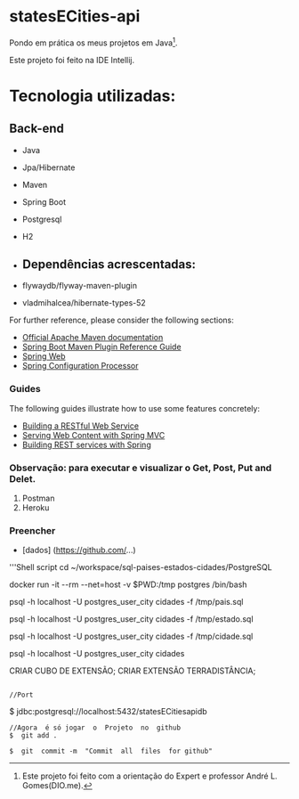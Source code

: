 # statesECities-api
Pondo em prática os meus projetos em Java[^1].

Este projeto  foi feito na IDE  Intellij.

#  Tecnologia  utilizadas:
##  Back-end
-  Java  
-  Jpa/Hibernate
-  Maven
-  Spring Boot
-  Postgresql
-  H2

-  ##  Dependências acrescentadas:
-  flywaydb/flyway-maven-plugin
-  vladmihalcea/hibernate-types-52

For further reference, please consider the following sections:

* [Official Apache Maven documentation](https://maven.apache.org/guides/index.html)
* [Spring Boot Maven Plugin Reference Guide](https://docs.spring.io/spring-boot/docs/3.0.4/maven-plugin/reference/) 
* [Spring Web](https://docs.spring.io/spring-boot/docs/3.0.4/reference/htmlsingle/#web)
* [Spring Configuration Processor](https://docs.spring.io/spring-boot/docs/3.0.4/reference/htmlsingle/#appendix.configuration-metadata.annotation-processor)

### Guides
The following guides illustrate how to use some features concretely:

* [Building a RESTful Web Service](https://spring.io/guides/gs/rest-service/)
* [Serving Web Content with Spring MVC](https://spring.io/guides/gs/serving-web-content/)
* [Building REST services with Spring](https://spring.io/guides/tutorials/rest/)

###  Observação: para executar e visualizar o Get, Post, Put and Delet.
1. Postman
2. Heroku

### Preencher

* [dados] (https://github.com/...)

'''Shell script
cd ~/workspace/sql-paises-estados-cidades/PostgreSQL

docker run -it --rm --net=host -v $PWD:/tmp postgres /bin/bash

psql -h localhost -U postgres_user_city cidades -f /tmp/pais.sql

psql -h localhost -U postgres_user_city cidades -f /tmp/estado.sql

psql -h localhost -U postgres_user_city cidades -f /tmp/cidade.sql

psql -h localhost -U postgres_user_city cidades

CRIAR CUBO DE EXTENSÃO; 
CRIAR EXTENSÃO TERRADISTÂNCIA;
```

//Port

```
$  jdbc:postgresql://localhost:5432/statesECitiesapidb

```
//Agora  é só jogar  o  Projeto  no  github
$  git add .   
```
 
```
$  git  commit -m  "Commit  all  files  for github"
```

[^1]: Este projeto foi feito com a orientação do Expert e professor André L. Gomes(DIO.me).
